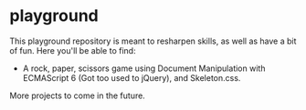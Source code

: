 # playground

This playground repository is meant to resharpen skills, as well as have a bit of fun. Here you'll be able to find:

 - A rock, paper, scissors game using Document Manipulation with ECMAScript 6 (Got too used to jQuery), and Skeleton.css.
 
 More projects to come in the future.
